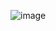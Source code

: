 ![image](https://user-images.githubusercontent.com/96732484/171902120-1fbba576-4cb8-4315-88be-f2684ddb7f43.png)

